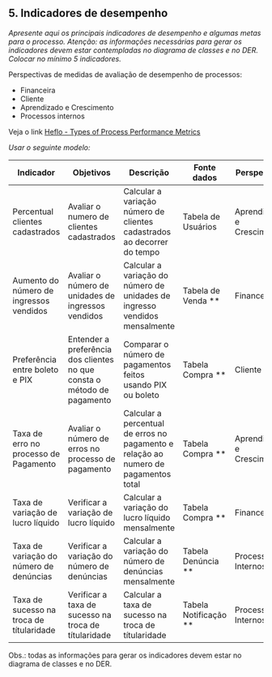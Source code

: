 ## 5. Indicadores de desempenho

_Apresente aqui os principais indicadores de desempenho e algumas metas para o processo. Atenção: as informações necessárias para gerar os indicadores devem estar contempladas no diagrama de classes e no DER. Colocar no mínimo 5 indicadores._

Perspectivas de medidas de avaliação de desempenho de processos:

* Financeira
* Cliente
* Aprendizado e Crescimento
* Processos internos

Veja o link [Heflo - Types of Process Performance Metrics](https://www.heflo.com/blog/business-management/process-performance-metrics/)

_Usar o seguinte modelo:_

| **Indicador** | **Objetivos** | **Descrição** | **Fonte dados** | **Perspectiva** |
| ---           | ---           | ---           | ---             | ---             |
| Percentual clientes cadastrados | Avaliar o numero de clientes cadastrados | Calcular a variação número de clientes cadastrados ao decorrer do tempo | Tabela de Usuários  | Aprendizado e Crescimento |
| Aumento do número de ingressos vendidos | Avaliar o número de unidades de ingressos vendidos | Calcular a variação do número de unidades de ingresso vendidos mensalmente | Tabela de Venda ** |  Financeira |
| Preferência entre boleto e PIX | Entender a preferência dos clientes no que consta o método de pagamento | Comparar o número de pagamentos feitos usando PIX ou boleto | Tabela Compra ** | Cliente |
| Taxa de erro no processo de Pagamento | Avaliar o número de erros no processo de pagamento | Calcular a percentual de erros no pagamento e relação ao numero de pagamentos total | Tabela Compra ** | Aprendizado e Crescimento|
| Taxa de variação de lucro líquido | Verificar a variação de lucro líquido | Calcular a variação do lucro líquido mensalmente | Tabela Compra ** | Financeira |
| Taxa de variação do número de denúncias | Verificar a variação do número de denúncias | Calcular a variação do número de denúncias mensalmente | Tabela Denúncia ** | Processos Internos |
| Taxa de sucesso na troca de títularidade | Verificar a taxa de sucesso na troca de títularidade | Calcular a taxa de sucesso na troca de títularidade | Tabela Notificação ** | Processos Internos |



Obs.: todas as informações para gerar os indicadores devem estar no diagrama de classes e no DER.
